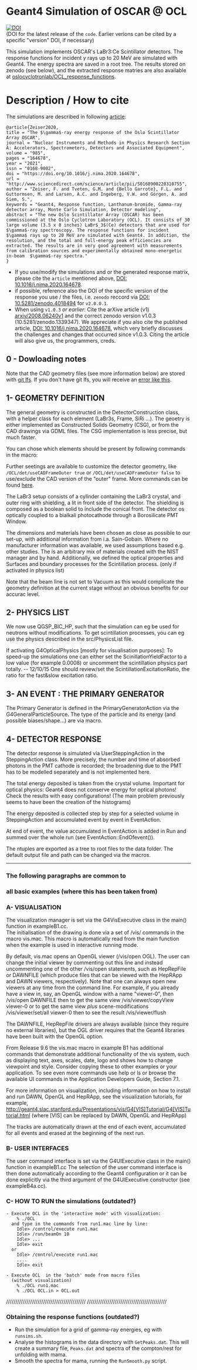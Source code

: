 
Geant4 Simulation of OSCAR @ OCL
=========================================================
[![DOI](https://zenodo.org/badge/44380221.svg)](https://zenodo.org/badge/latestdoi/44380221)  
(DOI for the latest release of the `code`. Earlier verions can be cited by a specific "version" DOI, if necessary)

This simulation implements OSCAR's LaBr3:Ce Scintillator detectors. The response functions for incident $\gamma$ rays up to 20 MeV are simulated with Geant4. The energy spectra are saved in a root tree. The results stored on zenodo (see below), and the extracted response matries are also available at [oslocyclotronlab/OCL_response_functions](https://github.com/oslocyclotronlab/OCL_response_functions).

# Description / How to cite
The simulations are described in following [article](https://doi.org/10.1016/j.nima.2020.164678):
```
@article{Zeiser2020,
title = "The $\gamma$-ray energy response of the Oslo Scintillator Array OSCAR",
journal = "Nuclear Instruments and Methods in Physics Research Section A: Accelerators, Spectrometers, Detectors and Associated Equipment",
volume = "985",
pages = "164678",
year = "2021",
issn = "0168-9002",
doi = "https://doi.org/10.1016/j.nima.2020.164678",
url = "http://www.sciencedirect.com/science/article/pii/S0168900220310755",
author = "Zeiser, F. and Tveten, G.M. and {Bello Garrote}, F.L. and Guttormsen, M. and Larsen, A.C. and Ingeberg, V.W. and Görgen, A. and Siem, S.",
keywords = "Geant4, Response function, Lanthanum-bromide, Gamma-ray detector array, Monte Carlo Simulation, Detector modeling",
abstract = "The new Oslo Scintillator Array (OSCAR) has been commissioned at the Oslo Cyclotron Laboratory (OCL). It consists of 30 large volume (3.5 x 8 inches) LaBr$_3$(Ce) detectors that are used for $\gamma$-ray spectroscopy. The response functions for incident $\gamma$ rays up to 20 MeV are simulated with Geant4. In addition, the resolution, and the total and full-energy peak efficiencies are extracted. The results are in very good agreement with measurements from calibration sources and experimentally obtained mono-energetic in-beam  $\gamma$-ray spectra."
}
```

- If you use/modify the simulations and or the generated response matrix, please cite the `article` mentioned above, [DOI: 10.1016/j.nima.2020.164678](https://doi.org/10.1016/j.nima.2020.164678). 
- if possible, reference also the DOI of the specific version of the response you use / the files, i.e. `zenodo` reccord via 
[DOI: 10.5281/zenodo.4018494](https://doi.org/10.5281/zenodo.4018494) for `v2.0.0.1`.
- When using `v1.0.3` *or earlier*: Cite the arXive article (v1) [arxiv/2008.06240v1](https://arxiv.org/abs/2008.06240v1) and the correct zenodo version v1.0.3 (10.5281/zenodo.1339347). We appreciate if you also cite the published article, [DOI: 10.1016/j.nima.2020.164678](https://doi.org/10.1016/j.nima.2020.164678), which very briefly discusses the challenges and changes that occurred since v1.0.3. Citing the article will also give us, the programmers, creds.

## 0 - Dowloading notes
Note that the CAD geometry files (see more information below) are stored with [git lfs](https://git-lfs.github.com/). If you don't have git lfs, you will receive an [error like this](https://github.com/oslocyclotronlab/OCL_GEANT4/issues/21).
	
## 1- GEOMETRY DEFINITION
	
   The general geometry is constructed in the DetectorConstruction class, with 
   a helper class for each element (LaBr3s, Frame, SiRi ...). The geoetry is either
   implemented as Constructed Solids Geometry (CSG), or from the CAD drawings via
   GDML files. The CSG implementation is less precise, but much faster.

   You can chose which elements should be present by following commands in the macro:

   Further seetings are available to customize the detector geometry, like
   `/OCL/det/useCADFrameOuter true` or `/OCL/det/useCADFrameOuter false` to use/exclude
   the CAD version of the "outer" frame. More commands can be found [here](https://htmlpreview.github.io/?https://github.com/oslocyclotronlab/OCL_GEANT4/blob/master/docs/_OCL_.html).

   The LaBr3 setup consists of a cylinder containing the LaBr3 crystal, and 
   outer ring with shielding, a lit in front side of the detector.
   The shielding is composed as a boolean solid to
   include the conical front. The detector os optically coupled to 
   a bialkali photocathode through a Borosilicate PMT Window.

   The dimensions and materials have been chosen as close as possible to our 
   set-up, with additional information from i.a. Sain-Gobain. 
   Where no manufacturer information was available, we used assumptions 
   based e.g. other studies. The is an arbitrary mix of materials created with 
   the NIST manager and by hand. Additionally, we defined the optical properties
   and Surfaces and boundary processes for the Scintillation process.
   (only if activated in physics list)
   
   Note that the beam line is not set to Vacuum as this would complicate the geometry definition
   at the current stage without an obvious benefits for our accurac level.
		
## 2- PHYSICS LIST
 
  We now use QGSP_BIC_HP, such that the simulation can eg be used for neutrons 
  without modifications. To get scintillation processes, you can eg use the 
  physics described in the src/PhysicsList file.
 
  If activating G4OpticalPhysics [mostly for visualisation purposes]:
  To speed-up the simulations one can either set the ScinillationYieldFactor to a low value
  (for example 0.0008) or uncomment the scintillation physics part totally.
  -- 12/10/15 One should review/set the ScintillationExcitationRatio, the ratio for the 
  fast&slow excitation ratio.
 	
## 3- AN EVENT : THE PRIMARY GENERATOR
 
  The Primary Generator is defined in the PrimaryGeneratorAction  via 
  the G4GeneralParticleSource. The type of the particle and its energy 
  (and possible biases/shape...) are via macro.
        
## 4- DETECTOR RESPONSE

   The detector response is simulated via UserSteppingAction in the 
   SteppingAction class. More precisely, the number and time of absorbed photons 
   in the PMT cathode is recorded; the broadening due to the PMT has to be
   modelled separately and is not implemented here.
  
   The total energy deposited is taken from the crystal volume. 
   Important for optical physics: Geant4 does not conserve energy for optical 
   photons! Check the results with easy configurations!
   (The main problem previously seems to have been the creation of the 
   histograms)
   
   The energy deposited is collected step by step for a selected volume
   in SteppingAction and accumulated event by event in EventAction.
   
   At end of event, the value accumulated in EventAction is added in Run
   and summed over the whole run (see EventAction::EndOfevent()).
   
   The ntuples are exported as a tree to root files to the data folder. 
   The default output file and path can be changed via the macros.
   
   
___
### The following paragraphs are common to 
### all basic examples (where this has been taken from)
### A- VISUALISATION

   The visualization manager is set via the G4VisExecutive class
   in the main() function in exampleB1.cc.    
   The initialisation of the drawing is done via a set of /vis/ commands
   in the macro vis.mac. This macro is automatically read from
   the main function when the example is used in interactive running mode.

   By default, vis.mac opens an OpenGL viewer (/vis/open OGL).
   The user can change the initial viewer by commenting out this line
   and instead uncommenting one of the other /vis/open statements, such as
   HepRepFile or DAWNFILE (which produce files that can be viewed with the
   HepRApp and DAWN viewers, respectively).  Note that one can always
   open new viewers at any time from the command line.  For example, if
   you already have a view in, say, an OpenGL window with a name
   "viewer-0", then
      /vis/open DAWNFILE
   then to get the same view
      /vis/viewer/copyView viewer-0
   or to get the same view *plus* scene-modifications
      /vis/viewer/set/all viewer-0
   then to see the result
      /vis/viewer/flush

   The DAWNFILE, HepRepFile drivers are always available
   (since they require no external libraries), but the OGL driver requires
   that the Geant4 libraries have been built with the OpenGL option.

   From Release 9.6 the vis.mac macro in example B1 has additional commands
   that demonstrate additional functionality of the vis system, such as
   displaying text, axes, scales, date, logo and shows how to change
   viewpoint and style.  Consider copying these to other examples or
   your application.  To see even more commands use help or
   ls or browse the available UI commands in the Application
   Developers Guide, Section 7.1.

   For more information on visualization, including information on how to
   install and run DAWN, OpenGL and HepRApp, see the visualization tutorials,
   for example,
   http://geant4.slac.stanford.edu/Presentations/vis/G4[VIS]Tutorial/G4[VIS]Tutorial.html
   (where [VIS] can be replaced by DAWN, OpenGL and HepRApp)

   The tracks are automatically drawn at the end of each event, accumulated
   for all events and erased at the beginning of the next run.

 ### B- USER INTERFACES
 
   The user command interface is set via the G4UIExecutive class
   in the main() function in exampleB1.cc 
   The selection of the user command interface is then done automatically 
   according to the Geant4 configuration or it can be done explicitly via 
   the third argument of the G4UIExecutive constructor (see exampleB4a.cc). 
 
### C- HOW TO RUN the simulations (outdated?)

    - Execute OCL in the 'interactive mode' with visualization:
        % ./OCL
      and type in the commands from run1.mac line by line:
      	Idle> /control/execute run1.mac
        Idle> /run/beamOn 10 
        Idle> ...
        Idle> exit
      or
        Idle> /control/execute run1.mac
        ....
        Idle> exit

    - Execute OCL  in the 'batch' mode from macro files 
      (without visualization)
        % ./OCL run1.mac
        % ./OCL OCL.in > OCL.out
   ///////////////////////////////////////////
   ///////////////////////////////////////////


### Obtaining the response functions (outdated?)
- Run the simulation for a grid of gamma-ray energies, eg with `runsims.sh`.
- Analyse the histograms in the data directory with `GetPeaks.dat`. This will create a summary file, `Peaks.dat` and spectra of the compton/rest for unfolding with mama.
- Smooth the spectra for mama, running the `RunSmooth.py` script.
